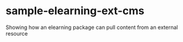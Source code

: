 # sample-elearning-ext-cms
Showing how an elearning package can pull content from an external resource
